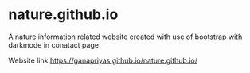 # nature.github.io

A nature information related website created with use of bootstrap with darkmode in conatact page

Website link:https://ganapriyas.github.io/nature.github.io/
